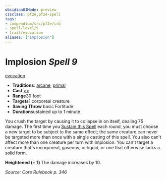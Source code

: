 ```yaml
---
obsidianUIMode: preview
cssclass: pf2e,pf2e-spell
tags:
- compendium/src/pf2e/crb
- spell/level/9
- trait/evocation
aliases: ["Implosion"]
---
```

# Implosion *Spell 9*   
[evocation](../../rules/traits/evocation.md)  

- **Traditions**: [arcane](../../rules/traits/arcane.md), [primal](../../rules/traits/primal.md)
- **Cast** [>>](../../rules/core-rulebook/chapter-9-playing-the-game.md#Actions "Two-Action") 
- **Range**30 foot
- **Targets**1 corporeal creature
- **Saving Throw**  basic Fortitude
- **Duration**sustained up to 1 minute

You crush the target by causing it to collapse in on itself, dealing 75 damage. The first time you [Sustain this Spell](../../rules/actions/sustain-a-spell.md) each round, you must choose a new target to be subject to the same effect; the same creature can never be targeted more than once with a single casting of this spell. You also can't affect more than one creature per turn with implosion. You can't target a creature that's incorporeal, gaseous, or liquid, or one that otherwise lacks a solid form.

**Heightened (+ 1)** The damage increases by 10.

*Source: Core Rulebook p. 346*
